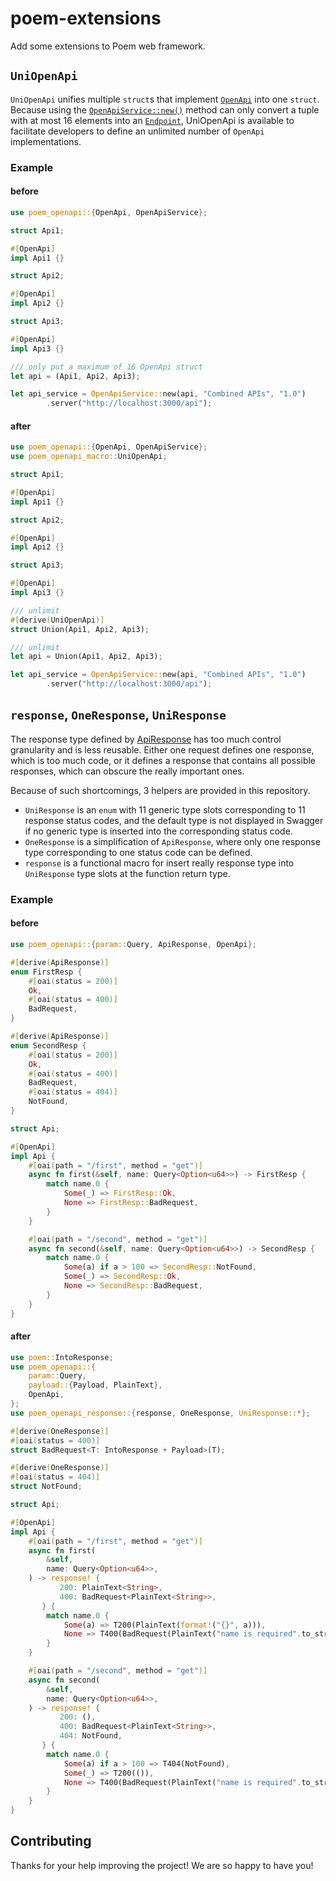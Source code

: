 # poem-extensions

Add some extensions to Poem web framework.

## `UniOpenApi`

`UniOpenApi` unifies multiple `struct`s that implement [`OpenApi`](https://docs.rs/poem-openapi/latest/poem_openapi/attr.OpenApi.html) into one `struct`. Because using the [`OpenApiService::new()`](https://docs.rs/poem-openapi/latest/poem_openapi/struct.OpenApiService.html#method.new) method can only convert a tuple with at most 16 elements into an [`Endpoint`](https://docs.rs/poem/latest/poem/endpoint/trait.Endpoint.html#), UniOpenApi is available to facilitate developers to define an unlimited number of `OpenApi` implementations.

### Example

#### before

```rust
use poem_openapi::{OpenApi, OpenApiService};

struct Api1;

#[OpenApi]
impl Api1 {}

struct Api2;

#[OpenApi]
impl Api2 {}

struct Api3;

#[OpenApi]
impl Api3 {}

/// only put a maximum of 16 OpenApi struct
let api = (Api1, Api2, Api3);

let api_service = OpenApiService::new(api, "Combined APIs", "1.0")
        .server("http://localhost:3000/api");
```

#### after

```rust
use poem_openapi::{OpenApi, OpenApiService};
use poem_openapi_macro::UniOpenApi;

struct Api1;

#[OpenApi]
impl Api1 {}

struct Api2;

#[OpenApi]
impl Api2 {}

struct Api3;

#[OpenApi]
impl Api3 {}

/// unlimit
#[derive(UniOpenApi)]
struct Union(Api1, Api2, Api3);

/// unlimit
let api = Union(Api1, Api2, Api3);

let api_service = OpenApiService::new(api, "Combined APIs", "1.0")
        .server("http://localhost:3000/api");
```

## `response`, `OneResponse`, `UniResponse`

The response type defined by [ApiResponse](https://docs.rs/poem-openapi/latest/poem_openapi/derive.ApiResponse.html) has too much control granularity and is less reusable. Either one request defines one response, which is too much code, or it defines a response that contains all possible responses, which can obscure the really important ones.

Because of such shortcomings, 3 helpers are provided in this repository.

- `UniResponse` is an `enum` with 11 generic type slots corresponding to 11 response status codes, and the default type is not displayed in Swagger if no generic type is inserted into the corresponding status code.
- `OneResponse` is a simplification of `ApiResponse`, where only one response type corresponding to one status code can be defined.
- `response` is a functional macro for insert really response type into `UniResponse` type slots at the function return type.

### Example

#### before

```rust
use poem_openapi::{param::Query, ApiResponse, OpenApi};

#[derive(ApiResponse)]
enum FirstResp {
    #[oai(status = 200)]
    Ok,
    #[oai(status = 400)]
    BadRequest,
}

#[derive(ApiResponse)]
enum SecondResp {
    #[oai(status = 200)]
    Ok,
    #[oai(status = 400)]
    BadRequest,
    #[oai(status = 404)]
    NotFound,
}

struct Api;

#[OpenApi]
impl Api {
    #[oai(path = "/first", method = "get")]
    async fn first(&self, name: Query<Option<u64>>) -> FirstResp {
        match name.0 {
            Some(_) => FirstResp::Ok,
            None => FirstResp::BadRequest,
        }
    }

    #[oai(path = "/second", method = "get")]
    async fn second(&self, name: Query<Option<u64>>) -> SecondResp {
        match name.0 {
            Some(a) if a > 100 => SecondResp::NotFound,
            Some(_) => SecondResp::Ok,
            None => SecondResp::BadRequest,
        }
    }
}
```

#### after

```rust
use poem::IntoResponse;
use poem_openapi::{
    param::Query,
    payload::{Payload, PlainText},
    OpenApi,
};
use poem_openapi_response::{response, OneResponse, UniResponse::*};

#[derive(OneResponse)]
#[oai(status = 400)]
struct BadRequest<T: IntoResponse + Payload>(T);

#[derive(OneResponse)]
#[oai(status = 404)]
struct NotFound;

struct Api;

#[OpenApi]
impl Api {
    #[oai(path = "/first", method = "get")]
    async fn first(
        &self,
        name: Query<Option<u64>>,
    ) -> response! {
           200: PlainText<String>,
           400: BadRequest<PlainText<String>>,
       } {
        match name.0 {
            Some(a) => T200(PlainText(format!("{}", a))),
            None => T400(BadRequest(PlainText("name is required".to_string()))),
        }
    }

    #[oai(path = "/second", method = "get")]
    async fn second(
        &self,
        name: Query<Option<u64>>,
    ) -> response! {
           200: (),
           400: BadRequest<PlainText<String>>,
           404: NotFound,
       } {
        match name.0 {
            Some(a) if a > 100 => T404(NotFound),
            Some(_) => T200(()),
            None => T400(BadRequest(PlainText("name is required".to_string()))),
        }
    }
}
```

## Contributing

Thanks for your help improving the project! We are so happy to have you!
